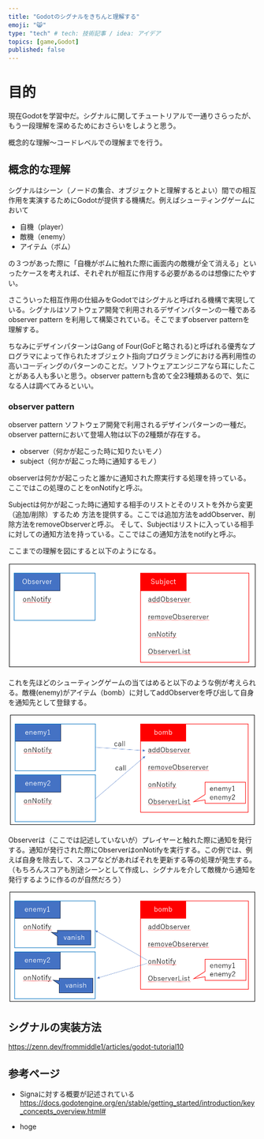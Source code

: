 ```yaml
---
title: "Godotのシグナルをきちんと理解する"
emoji: "😸"
type: "tech" # tech: 技術記事 / idea: アイデア
topics: [game,Godot]
published: false
---
```


# 目的
現在Godotを学習中だ。シグナルに関してチュートリアルで一通りさらったが、もう一段理解を深めるためにおさらいをしようと思う。

概念的な理解～コードレベルでの理解までを行う。

## 概念的な理解
シグナルはシーン（ノードの集合、オブジェクトと理解するとよい）間での相互作用を実演するためにGodotが提供する機構だ。例えばシューティングゲームにおいて
- 自機（player）
- 敵機（enemy）
- アイテム（ボム）

の３つがあった際に「自機がボムに触れた際に画面内の敵機が全て消える」といったケースを考えれば、それぞれが相互に作用する必要があるのは想像にたやすい。
  
さこういった相互作用の仕組みをGodotではシグナルと呼ばれる機構で実現している。シグナルはソフトウェア開発で利用されるデザインパターンの一種である observer pattern を利用して構築されている。そこでまずobserver patternを理解する。

ちなみにデザインパターンはGang of Four(GoFと略される)と呼ばれる優秀なプログラマによって作られたオブジェクト指向プログラミングにおける再利用性の高いコーディングのパターンのことだ。ソフトウェアエンジニアなら耳にしたことがある人も多いと思う。observer patternも含めて全23種類あるので、気になる人は調べてみるといい。

### observer pattern
observer pattern ソフトウェア開発で利用されるデザインパターンの一種だ。observer patternにおいて登場人物は以下の2種類が存在する。
- observer（何かが起こった時に知りたいモノ）
- subject（何かが起こった時に通知するモノ）

observerは何かが起こったと誰かに通知された際実行する処理を持っている。ここではこの処理のことをonNotifyと呼ぶ。

Subjectは何かが起こった時に通知する相手のリストとそのリストを外から変更（追加/削除）するため
方法を提供する。ここでは追加方法をaddObserver、削除方法をremoveObserverと呼ぶ。
そして、Subjectはリストに入っている相手に対しての通知方法を持っている。ここではこの通知方法をnotifyと呼ぶ。
  
ここまでの理解を図にすると以下のようになる。

![Alt text](/images/articles/godot-signal-comprehension/observer-subject.png)

これを先ほどのシューティングゲームの当てはめると以下のような例が考えられる。敵機(enemy)がアイテム（bomb）に対してaddObserverを呼び出して自身を通知先として登録する。

![Alt text](/images/articles/godot-signal-comprehension/register.png)

Observerは（ここでは記述していないが）プレイヤーと触れた際に通知を発行する。通知が発行された際にObserverはonNotifyを実行する。この例では、例えば自身を除去して、スコアなどがあればそれを更新する等の処理が発生する。（もちろんスコアも別途シーンとして作成し、シグナルを介して敵機から通知を発行するように作るのが自然だろう）

![Alt text](/images/articles/godot-signal-comprehension/vanish.png)

## シグナルの実装方法

https://zenn.dev/frommiddle1/articles/godot-tutorial10


## 参考ページ
- Signaに対する概要が記述されている
https://docs.godotengine.org/en/stable/getting_started/introduction/key_concepts_overview.html#

- hoge